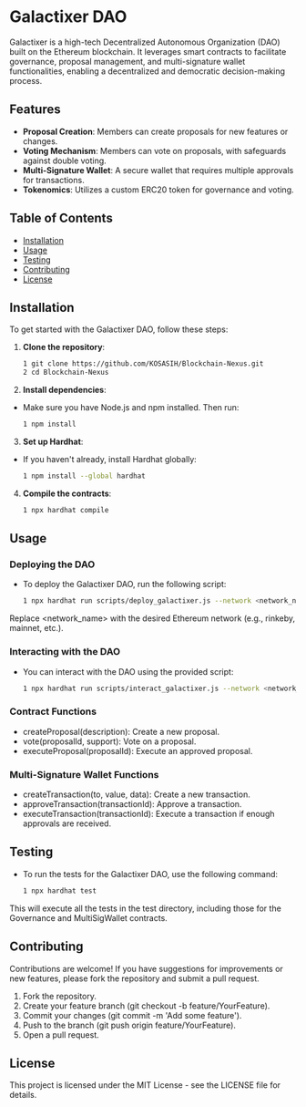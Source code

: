 # Galactixer DAO

Galactixer is a high-tech Decentralized Autonomous Organization (DAO) built on the Ethereum blockchain. It leverages smart contracts to facilitate governance, proposal management, and multi-signature wallet functionalities, enabling a decentralized and democratic decision-making process.

## Features

- **Proposal Creation**: Members can create proposals for new features or changes.
- **Voting Mechanism**: Members can vote on proposals, with safeguards against double voting.
- **Multi-Signature Wallet**: A secure wallet that requires multiple approvals for transactions.
- **Tokenomics**: Utilizes a custom ERC20 token for governance and voting.

## Table of Contents

- [Installation](#installation)
- [Usage](#usage)
- [Testing](#testing)
- [Contributing](#contributing)
- [License](#license)

## Installation

To get started with the Galactixer DAO, follow these steps:

1. **Clone the repository**:

   ```bash
   1 git clone https://github.com/KOSASIH/Blockchain-Nexus.git
   2 cd Blockchain-Nexus
   ```

2. **Install dependencies**:

- Make sure you have Node.js and npm installed. Then run:

   ```bash
   1 npm install
   ```
   
3. **Set up Hardhat**:

- If you haven't already, install Hardhat globally:

   ```bash
   1 npm install --global hardhat
   ```
   
4. **Compile the contracts**:

   ```bash
   1 npx hardhat compile
   ```

## Usage
### Deploying the DAO
- To deploy the Galactixer DAO, run the following script:

   ```bash
   1 npx hardhat run scripts/deploy_galactixer.js --network <network_name>
   ```
Replace <network_name> with the desired Ethereum network (e.g., rinkeby, mainnet, etc.).

### Interacting with the DAO
- You can interact with the DAO using the provided script:

   ```bash
   1 npx hardhat run scripts/interact_galactixer.js --network <network_name>
   ```
 
### Contract Functions
- createProposal(description): Create a new proposal.
- vote(proposalId, support): Vote on a proposal.
- executeProposal(proposalId): Execute an approved proposal.

### Multi-Signature Wallet Functions
- createTransaction(to, value, data): Create a new transaction.
- approveTransaction(transactionId): Approve a transaction.
- executeTransaction(transactionId): Execute a transaction if enough approvals are received.

## Testing
- To run the tests for the Galactixer DAO, use the following command:

   ```bash
   1 npx hardhat test
   ```
   
This will execute all the tests in the test directory, including those for the Governance and MultiSigWallet contracts.

## Contributing
Contributions are welcome! If you have suggestions for improvements or new features, please fork the repository and submit a pull request.

1. Fork the repository.
2. Create your feature branch (git checkout -b feature/YourFeature).
3. Commit your changes (git commit -m 'Add some feature').
4. Push to the branch (git push origin feature/YourFeature).
5. Open a pull request.

## License
This project is licensed under the MIT License - see the LICENSE file for details.

